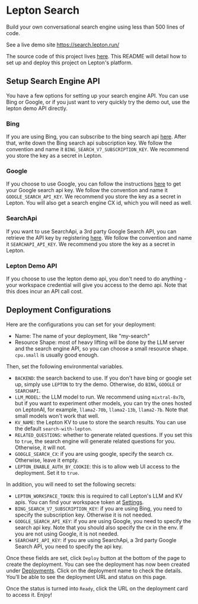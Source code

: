 # Lepton Search
Build your own conversational search engine using less than 500 lines of code.

See a live demo site https://search.lepton.run/

The source code of this project lives [here](https://github.com/leptonai/search_with_lepton/). This README will detail how to set up and deploy this project on Lepton's platform.

## Setup Search Engine API

You have a few options for setting up your search engine API. You can use Bing or Google, or if you just want to very quickly try the demo out, use the lepton demo API directly.

### Bing

If you are using Bing, you can subscribe to the bing search api [here](https://www.microsoft.com/en-us/bing/apis/bing-web-search-api). After that, write down the Bing search api subscription key. We follow the convention and name it `BING_SEARCH_V7_SUBSCRIPTION_KEY`. We recommend you store the key as a secret in Lepton.

### Google

If you choose to use Google, you can follow the instructions [here](https://developers.google.com/custom-search/v1/overview) to get your Google search api key. We follow the convention and name it `GOOGLE_SEARCH_API_KEY`. We recommend you store the key as a secret in Lepton. You will also get a search engine CX id, which you will need as well.

### SearchApi

If you want to use SearchApi, a 3rd party Google Search API, you can retrieve the API key by registering [here](https://www.searchapi.io/). We follow the convention and name it `SEARCHAPI_API_KEY`. We recommend you store the key as a secret in Lepton.

### Lepton Demo API

If you choose to use the lepton demo api, you don't need to do anything - your workspace credential will give you access to the demo api. Note that this does incur an API call cost.


## Deployment Configurations

Here are the configurations you can set for your deployment:
* Name: The name of your deployment, like "my-search"
* Resource Shape: most of heavy lifting will be done by the LLM server and the search engine API, so you can choose a small resource shape. `cpu.small` is usually good enough.

Then, set the following environmental variables.

* `BACKEND`: the search backend to use. If you don't have bing or google set up, simply use `LEPTON` to try the demo. Otherwise, do `BING`, `GOOGLE` or `SEARCHAPI`.
* `LLM_MODEL`: the LLM model to run. We recommend using `mixtral-8x7b`, but if you want to experiment other models, you can try the ones hosted on LeptonAI, for example, `llama2-70b`, `llama2-13b`, `llama2-7b`. Note that small models won't work that well.
* `KV_NAME`: the Lepton KV to use to store the search results. You can use the default `search-with-lepton`.
* `RELATED_QUESTIONS`: whether to generate related questions. If you set this to `true`, the search engine will generate related questions for you. Otherwise, it will not.
* `GOOGLE_SEARCH_CX`: if you are using google, specify the search cx. Otherwise, leave it empty.
* `LEPTON_ENABLE_AUTH_BY_COOKIE`: this is to allow web UI access to the deployment. Set it to `true`.

In addition, you will need to set the following secrets:
* `LEPTON_WORKSPACE_TOKEN`: this is required to call Lepton's LLM and KV apis. You can find your workspace token at [Settings](https://dashboard.lepton.ai/workspace-redirect/settings).
* `BING_SEARCH_V7_SUBSCRIPTION_KEY`: if you are using Bing, you need to specify the subscription key. Otherwise it is not needed.
* `GOOGLE_SEARCH_API_KEY`: if you are using Google, you need to specify the search api key. Note that you should also specify the cx in the env. If you are not using Google, it is not needed.
* `SEARCHAPI_API_KEY`: if you are using SearchApi, a 3rd party Google Search API, you need to specify the api key.

Once these fields are set, click `Deploy` button at the bottom of the page to create the deployment. You can see the deployment has now been created under [Deployments](https://dashboard.lepton.ai/workspace-redirect/deployments). Click on the deployment name to check the details. You’ll be able to see the deployment URL and status on this page.

Once the status is turned into `Ready`, click the URL on the deployment card to access it. Enjoy!
